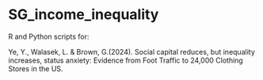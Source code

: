 # SG_income_inequality

R and Python scripts for:

Ye, Y., Walasek, L. & Brown, G.(2024). Social capital reduces, but inequality increases, status anxiety: Evidence from Foot Traffic to 24,000 Clothing Stores in the US.
